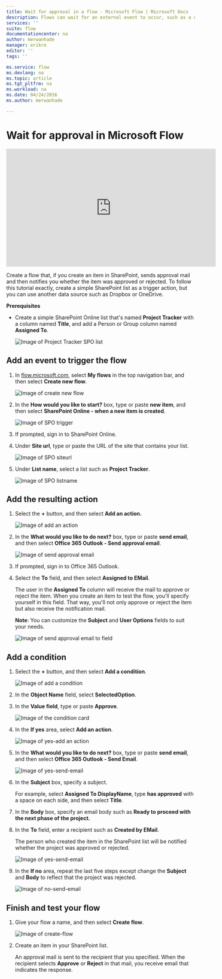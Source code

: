 ```yaml
---
title: Wait for approval in a flow - Microsoft Flow | Microsoft Docs
description: Flows can wait for an external event to occur, such as a user approving or rejecting a change, before performing an action, such as sending notification of the decision.
services: ''
suite: flow
documentationcenter: na
author: merwanhade
manager: erikre
editor: ''
tags: ''

ms.service: flow
ms.devlang: na
ms.topic: article
ms.tgt_pltfrm: na
ms.workload: na
ms.date: 04/24/2016
ms.author: merwanhade

---
```

# Wait for approval in Microsoft Flow
<iframe width="560" height="315" src="https://www.youtube.com/embed/W6oxcYRtW-8?list=PL8nfc9haGeb55I9wL9QnWyHp3ctU2_ThF" frameborder="0" allowfullscreen></iframe>

Create a flow that, if you create an item in SharePoint, sends approval mail and then notifies you whether the item was approved or rejected. To follow this tutorial exactly, create a simple SharePoint list as a trigger action, but you can use another data source such as Dropbox or OneDrive.

**Prerequisites**

* Create a simple SharePoint Online list that's named **Project Tracker** with a column named **Title**, and add a Person or Group column named **Assigned To**.
  
   ![Image of Project Tracker SPO list](./media/wait-for-approvals/project-tracker.png)

## Add an event to trigger the flow
1. In [flow.microsoft.com](https://flow.microsoft.com), select **My flows** in the top navigation bar, and then select **Create new flow**.
   
    ![Image of create new flow](./media/wait-for-approvals/create-a-new-flow.png)
2. In the **How would you like to start?** box, type or paste **new item**, and then select **SharePoint Online - when a new item is created**.
   
    ![Image of SPO trigger](./media/wait-for-approvals/send-approval-email-select-2.png)
3. If prompted, sign in to SharePoint Online.
4. Under **Site url**, type or paste the URL of the site that contains your list.
   
    ![Image of SPO siteurl](./media/wait-for-approvals/SPO-site-url.png)
5. Under **List name**, select a list such as **Project Tracker**.
   
    ![Image of SPO listname](./media/wait-for-approvals/SPO-list-name.png)

## Add the resulting action
1. Select the **+** button, and then select **Add an action.**
   
    ![Image of add an action](./media/wait-for-approvals/add-an-action.png)
2. In the **What would you like to do next?** box, type or paste **send email**, and then select **Office 365 Outlook - Send approval email**.
   
    ![Image of send approval email](./media/wait-for-approvals/send-approval-mail.png)
3. If prompted, sign in to Office 365 Outlook.
4. Select the **To** field, and then select **Assigned to EMail**.
   
    The user in the **Assigned To** column will receive the mail to approve or reject the item. When you create an item to test the flow, you'll specify yourself in this field. That way, you'll not only approve or reject the item but also receive the notification mail.
   
    **Note**: You can customize the **Subject** and **User Options** fields to suit your needs.
   
    ![Image of send approval email to field](./media/wait-for-approvals/send-approval-email-to.png)

## Add a condition
1. Select the **+** button, and then select **Add a condition**.
   
    ![Image of add a condition](./media/wait-for-approvals/add-a-condition.png)
2. In the **Object Name** field, select **SelectedOption**.
3. In the **Value field**, type or paste **Approve**.
   
    ![Image of the condition card](./media/wait-for-approvals/condition-card-2.png)
4. In the **If yes** area, select **Add an action**.
   
    ![Image of yes-add an action](./media/wait-for-approvals/yes-add-an-action.png)
5. In the **What would you like to do next?** box, type or paste **send email**, and then select **Office 365 Outlook - Send Email**.
   
    ![Image of yes-send-email](./media/wait-for-approvals/yes-send-email.png)
6. In the **Subject** box, specify a subject.
   
    For example, select **Assigned To DisplayName**, type **has approved** with a space on each side, and then select **Title**.
7. In the **Body** box, specify an email body such as **Ready to proceed with the next phase of the project.**
8. In the **To** field, enter a recipient such as **Created by EMail**.
   
    The person who created the item in the SharePoint list will be notified whether the project was approved or rejected.
   
    ![Image of yes-send-email](./media/wait-for-approvals/if-yes-send-email-card-3.png)
9. In the **If no** area, repeat the last five steps except change the **Subject** and **Body** to reflect that the project was rejected.
   
     ![Image of no-send-email](./media/wait-for-approvals/no-send-email-2.png)

## Finish and test your flow
1. Give your flow a name, and then select **Create flow**.
   
     ![Image of create-flow](./media/wait-for-approvals/create-flow.png)
2. Create an item in your SharePoint list.
   
    An approval mail is sent to the recipient that you specified. When the recipient selects **Approve** or **Reject** in that mail, you receive email that indicates the response. 

